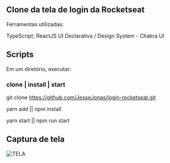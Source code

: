 ## Clone da tela de login da Rocketseat

Ferramentas utilizadas:

TypeScript;
ReactJS
UI Declarativa / Design System - Chakra UI

## Scripts

Em um diretório, executar:

### clone | install | start

git clone https://github.com/JesseJonas/login-rocketseat.git

yarn add || npm install

yarn start || npm run start

## Captura de tela
![TELA](https://user-images.githubusercontent.com/29109974/93632013-fbb2eb80-f9c2-11ea-802a-482eee38e58f.png)
